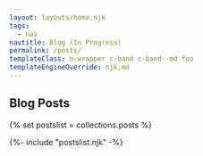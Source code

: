 ```yaml
---
layout: layouts/home.njk
tags:
  - nav
navtitle: Blog (In Progress)
permalink: /posts/
templateClass: o-wrapper c-band c-band--md foo
templateEngineOverride: njk,md
---
```


## Blog Posts

{% set postslist = collections.posts %}

{%- include "postslist.njk" -%}
